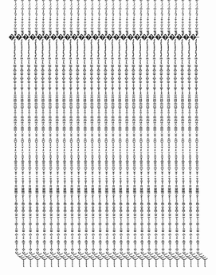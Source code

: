 �̶̡̧̢̨̡̡̡̨̢̡̢̛͖͉͎͉̫̳̗̥̻̯͚̠͓̻̙͚̜̞̞͚̬̜̝͓̼̱̰͖̪̱̣͇̪̲͈̝̠͍̜̠̳͔̻͖̝̤͕͇̳̣̦̮̱̠͔̼̪̱͕͔̮̩̣̙̤̹̖͍̬̟̱̲̱͈͈̯̲̮̜̬̥̜̠̯͎͍̟̹̱͈͖͍̳͇̗̮̙̖̖̗̱̻̜̱̬̭̻̦̰͍̰̦̖̠̜̳̖͎͍̰͍̣̪̖̞̠̞͇̯̦͎͎̺̹̺̈́͊̑̅̓̋̌̍͒̓́̎̓̍̅́̈́͑͋̋̾͐̂̉̔̿̾̌͗̏̈́͋̑̄̈̏̈͂̄̓̓͛̆͒̕̕̚̕̕̕͜͜͜͜͠͠͝͠͝ͅͅͅͅͅ�̶̡̧̢̨̡̡̡̨̢̡̢̛͖͉͎͉̫̳̗̥̻̯͚̠͓̻̙͚̜̞̞͚̬̜̝͓̼̱̰͖̪̱̣͇̪̲͈̝̠͍̜̠̳͔̻͖̝̤͕͇̳̣̦̮̱̠͔̼̪̱͕͔̮̩̣̙̤̹̖͍̬̟̱̲̱͈͈̯̲̮̜̬̥̜̠̯͎͍̟̹̱͈͖͍̳͇̗̮̙̖̖̗̱̻̜̱̬̭̻̦̰͍̰̦̖̠̜̳̖͎͍̰͍̣̪̖̞̠̞͇̯̦͎͎̺̹̺̈́͊̑̅̓̋̌̍͒̓́̎̓̍̅́̈́͑͋̋̾͐̂̉̔̿̾̌͗̏̈́͋̑̄̈̏̈͂̄̓̓͛̆͒̕̕̚̕̕̕͜͜͜͜͠͠͝͠͝ͅͅͅͅͅ�̶̡̧̢̨̡̡̡̨̢̡̢̛͖͉͎͉̫̳̗̥̻̯͚̠͓̻̙͚̜̞̞͚̬̜̝͓̼̱̰͖̪̱̣͇̪̲͈̝̠͍̜̠̳͔̻͖̝̤͕͇̳̣̦̮̱̠͔̼̪̱͕͔̮̩̣̙̤̹̖͍̬̟̱̲̱͈͈̯̲̮̜̬̥̜̠̯͎͍̟̹̱͈͖͍̳͇̗̮̙̖̖̗̱̻̜̱̬̭̻̦̰͍̰̦̖̠̜̳̖͎͍̰͍̣̪̖̞̠̞͇̯̦͎͎̺̹̺̈́͊̑̅̓̋̌̍͒̓́̎̓̍̅́̈́͑͋̋̾͐̂̉̔̿̾̌͗̏̈́͋̑̄̈̏̈͂̄̓̓͛̆͒̕̕̚̕̕̕͜͜͜͜͠͠͝͠͝ͅͅͅͅͅ�̶̡̧̢̨̡̡̡̨̢̡̢̛͖͉͎͉̫̳̗̥̻̯͚̠͓̻̙͚̜̞̞͚̬̜̝͓̼̱̰͖̪̱̣͇̪̲͈̝̠͍̜̠̳͔̻͖̝̤͕͇̳̣̦̮̱̠͔̼̪̱͕͔̮̩̣̙̤̹̖͍̬̟̱̲̱͈͈̯̲̮̜̬̥̜̠̯͎͍̟̹̱͈͖͍̳͇̗̮̙̖̖̗̱̻̜̱̬̭̻̦̰͍̰̦̖̠̜̳̖͎͍̰͍̣̪̖̞̠̞͇̯̦͎͎̺̹̺̈́͊̑̅̓̋̌̍͒̓́̎̓̍̅́̈́͑͋̋̾͐̂̉̔̿̾̌͗̏̈́͋̑̄̈̏̈͂̄̓̓͛̆͒̕̕̚̕̕̕͜͜͜͜͠͠͝͠͝ͅͅͅͅͅ�̶̡̧̢̨̡̡̡̨̢̡̢̛͖͉͎͉̫̳̗̥̻̯͚̠͓̻̙͚̜̞̞͚̬̜̝͓̼̱̰͖̪̱̣͇̪̲͈̝̠͍̜̠̳͔̻͖̝̤͕͇̳̣̦̮̱̠͔̼̪̱͕͔̮̩̣̙̤̹̖͍̬̟̱̲̱͈͈̯̲̮̜̬̥̜̠̯͎͍̟̹̱͈͖͍̳͇̗̮̙̖̖̗̱̻̜̱̬̭̻̦̰͍̰̦̖̠̜̳̖͎͍̰͍̣̪̖̞̠̞͇̯̦͎͎̺̹̺̈́͊̑̅̓̋̌̍͒̓́̎̓̍̅́̈́͑͋̋̾͐̂̉̔̿̾̌͗̏̈́͋̑̄̈̏̈͂̄̓̓͛̆͒̕̕̚̕̕̕͜͜͜͜͠͠͝͠͝ͅͅͅͅͅ�̶̡̧̢̨̡̡̡̨̢̡̢̛͖͉͎͉̫̳̗̥̻̯͚̠͓̻̙͚̜̞̞͚̬̜̝͓̼̱̰͖̪̱̣͇̪̲͈̝̠͍̜̠̳͔̻͖̝̤͕͇̳̣̦̮̱̠͔̼̪̱͕͔̮̩̣̙̤̹̖͍̬̟̱̲̱͈͈̯̲̮̜̬̥̜̠̯͎͍̟̹̱͈͖͍̳͇̗̮̙̖̖̗̱̻̜̱̬̭̻̦̰͍̰̦̖̠̜̳̖͎͍̰͍̣̪̖̞̠̞͇̯̦͎͎̺̹̺̈́͊̑̅̓̋̌̍͒̓́̎̓̍̅́̈́͑͋̋̾͐̂̉̔̿̾̌͗̏̈́͋̑̄̈̏̈͂̄̓̓͛̆͒̕̕̚̕̕̕͜͜͜͜͠͠͝͠͝ͅͅͅͅͅ�̶̡̧̢̨̡̡̡̨̢̡̢̛͖͉͎͉̫̳̗̥̻̯͚̠͓̻̙͚̜̞̞͚̬̜̝͓̼̱̰͖̪̱̣͇̪̲͈̝̠͍̜̠̳͔̻͖̝̤͕͇̳̣̦̮̱̠͔̼̪̱͕͔̮̩̣̙̤̹̖͍̬̟̱̲̱͈͈̯̲̮̜̬̥̜̠̯͎͍̟̹̱͈͖͍̳͇̗̮̙̖̖̗̱̻̜̱̬̭̻̦̰͍̰̦̖̠̜̳̖͎͍̰͍̣̪̖̞̠̞͇̯̦͎͎̺̹̺̈́͊̑̅̓̋̌̍͒̓́̎̓̍̅́̈́͑͋̋̾͐̂̉̔̿̾̌͗̏̈́͋̑̄̈̏̈͂̄̓̓͛̆͒̕̕̚̕̕̕͜͜͜͜͠͠͝͠͝ͅͅͅͅͅ�̶̡̧̢̨̡̡̡̨̢̡̢̛͖͉͎͉̫̳̗̥̻̯͚̠͓̻̙͚̜̞̞͚̬̜̝͓̼̱̰͖̪̱̣͇̪̲͈̝̠͍̜̠̳͔̻͖̝̤͕͇̳̣̦̮̱̠͔̼̪̱͕͔̮̩̣̙̤̹̖͍̬̟̱̲̱͈͈̯̲̮̜̬̥̜̠̯͎͍̟̹̱͈͖͍̳͇̗̮̙̖̖̗̱̻̜̱̬̭̻̦̰͍̰̦̖̠̜̳̖͎͍̰͍̣̪̖̞̠̞͇̯̦͎͎̺̹̺̈́͊̑̅̓̋̌̍͒̓́̎̓̍̅́̈́͑͋̋̾͐̂̉̔̿̾̌͗̏̈́͋̑̄̈̏̈͂̄̓̓͛̆͒̕̕̚̕̕̕͜͜͜͜͠͠͝͠͝ͅͅͅͅͅ�̶̡̧̢̨̡̡̡̨̢̡̢̛͖͉͎͉̫̳̗̥̻̯͚̠͓̻̙͚̜̞̞͚̬̜̝͓̼̱̰͖̪̱̣͇̪̲͈̝̠͍̜̠̳͔̻͖̝̤͕͇̳̣̦̮̱̠͔̼̪̱͕͔̮̩̣̙̤̹̖͍̬̟̱̲̱͈͈̯̲̮̜̬̥̜̠̯͎͍̟̹̱͈͖͍̳͇̗̮̙̖̖̗̱̻̜̱̬̭̻̦̰͍̰̦̖̠̜̳̖͎͍̰͍̣̪̖̞̠̞͇̯̦͎͎̺̹̺̈́͊̑̅̓̋̌̍͒̓́̎̓̍̅́̈́͑͋̋̾͐̂̉̔̿̾̌͗̏̈́͋̑̄̈̏̈͂̄̓̓͛̆͒̕̕̚̕̕̕͜͜͜͜͠͠͝͠͝ͅͅͅͅͅ�̶̡̧̢̨̡̡̡̨̢̡̢̛͖͉͎͉̫̳̗̥̻̯͚̠͓̻̙͚̜̞̞͚̬̜̝͓̼̱̰͖̪̱̣͇̪̲͈̝̠͍̜̠̳͔̻͖̝̤͕͇̳̣̦̮̱̠͔̼̪̱͕͔̮̩̣̙̤̹̖͍̬̟̱̲̱͈͈̯̲̮̜̬̥̜̠̯͎͍̟̹̱͈͖͍̳͇̗̮̙̖̖̗̱̻̜̱̬̭̻̦̰͍̰̦̖̠̜̳̖͎͍̰͍̣̪̖̞̠̞͇̯̦͎͎̺̹̺̈́͊̑̅̓̋̌̍͒̓́̎̓̍̅́̈́͑͋̋̾͐̂̉̔̿̾̌͗̏̈́͋̑̄̈̏̈͂̄̓̓͛̆͒̕̕̚̕̕̕͜͜͜͜͠͠͝͠͝ͅͅͅͅͅ�̶̡̧̢̨̡̡̡̨̢̡̢̛͖͉͎͉̫̳̗̥̻̯͚̠͓̻̙͚̜̞̞͚̬̜̝͓̼̱̰͖̪̱̣͇̪̲͈̝̠͍̜̠̳͔̻͖̝̤͕͇̳̣̦̮̱̠͔̼̪̱͕͔̮̩̣̙̤̹̖͍̬̟̱̲̱͈͈̯̲̮̜̬̥̜̠̯͎͍̟̹̱͈͖͍̳͇̗̮̙̖̖̗̱̻̜̱̬̭̻̦̰͍̰̦̖̠̜̳̖͎͍̰͍̣̪̖̞̠̞͇̯̦͎͎̺̹̺̈́͊̑̅̓̋̌̍͒̓́̎̓̍̅́̈́͑͋̋̾͐̂̉̔̿̾̌͗̏̈́͋̑̄̈̏̈͂̄̓̓͛̆͒̕̕̚̕̕̕͜͜͜͜͠͠͝͠͝ͅͅͅͅͅ�̶̡̧̢̨̡̡̡̨̢̡̢̛͖͉͎͉̫̳̗̥̻̯͚̠͓̻̙͚̜̞̞͚̬̜̝͓̼̱̰͖̪̱̣͇̪̲͈̝̠͍̜̠̳͔̻͖̝̤͕͇̳̣̦̮̱̠͔̼̪̱͕͔̮̩̣̙̤̹̖͍̬̟̱̲̱͈͈̯̲̮̜̬̥̜̠̯͎͍̟̹̱͈͖͍̳͇̗̮̙̖̖̗̱̻̜̱̬̭̻̦̰͍̰̦̖̠̜̳̖͎͍̰͍̣̪̖̞̠̞͇̯̦͎͎̺̹̺̈́͊̑̅̓̋̌̍͒̓́̎̓̍̅́̈́͑͋̋̾͐̂̉̔̿̾̌͗̏̈́͋̑̄̈̏̈͂̄̓̓͛̆͒̕̕̚̕̕̕͜͜͜͜͠͠͝͠͝ͅͅͅͅͅ�̶̡̧̢̨̡̡̡̨̢̡̢̛͖͉͎͉̫̳̗̥̻̯͚̠͓̻̙͚̜̞̞͚̬̜̝͓̼̱̰͖̪̱̣͇̪̲͈̝̠͍̜̠̳͔̻͖̝̤͕͇̳̣̦̮̱̠͔̼̪̱͕͔̮̩̣̙̤̹̖͍̬̟̱̲̱͈͈̯̲̮̜̬̥̜̠̯͎͍̟̹̱͈͖͍̳͇̗̮̙̖̖̗̱̻̜̱̬̭̻̦̰͍̰̦̖̠̜̳̖͎͍̰͍̣̪̖̞̠̞͇̯̦͎͎̺̹̺̈́͊̑̅̓̋̌̍͒̓́̎̓̍̅́̈́͑͋̋̾͐̂̉̔̿̾̌͗̏̈́͋̑̄̈̏̈͂̄̓̓͛̆͒̕̕̚̕̕̕͜͜͜͜͠͠͝͠͝ͅͅͅͅͅ�̶̡̧̢̨̡̡̡̨̢̡̢̛͖͉͎͉̫̳̗̥̻̯͚̠͓̻̙͚̜̞̞͚̬̜̝͓̼̱̰͖̪̱̣͇̪̲͈̝̠͍̜̠̳͔̻͖̝̤͕͇̳̣̦̮̱̠͔̼̪̱͕͔̮̩̣̙̤̹̖͍̬̟̱̲̱͈͈̯̲̮̜̬̥̜̠̯͎͍̟̹̱͈͖͍̳͇̗̮̙̖̖̗̱̻̜̱̬̭̻̦̰͍̰̦̖̠̜̳̖͎͍̰͍̣̪̖̞̠̞͇̯̦͎͎̺̹̺̈́͊̑̅̓̋̌̍͒̓́̎̓̍̅́̈́͑͋̋̾͐̂̉̔̿̾̌͗̏̈́͋̑̄̈̏̈͂̄̓̓͛̆͒̕̕̚̕̕̕͜͜͜͜͠͠͝͠͝ͅͅͅͅͅ�̶̡̧̢̨̡̡̡̨̢̡̢̛͖͉͎͉̫̳̗̥̻̯͚̠͓̻̙͚̜̞̞͚̬̜̝͓̼̱̰͖̪̱̣͇̪̲͈̝̠͍̜̠̳͔̻͖̝̤͕͇̳̣̦̮̱̠͔̼̪̱͕͔̮̩̣̙̤̹̖͍̬̟̱̲̱͈͈̯̲̮̜̬̥̜̠̯͎͍̟̹̱͈͖͍̳͇̗̮̙̖̖̗̱̻̜̱̬̭̻̦̰͍̰̦̖̠̜̳̖͎͍̰͍̣̪̖̞̠̞͇̯̦͎͎̺̹̺̈́͊̑̅̓̋̌̍͒̓́̎̓̍̅́̈́͑͋̋̾͐̂̉̔̿̾̌͗̏̈́͋̑̄̈̏̈͂̄̓̓͛̆͒̕̕̚̕̕̕͜͜͜͜͠͠͝͠͝ͅͅͅͅͅ�̶̡̧̢̨̡̡̡̨̢̡̢̛͖͉͎͉̫̳̗̥̻̯͚̠͓̻̙͚̜̞̞͚̬̜̝͓̼̱̰͖̪̱̣͇̪̲͈̝̠͍̜̠̳͔̻͖̝̤͕͇̳̣̦̮̱̠͔̼̪̱͕͔̮̩̣̙̤̹̖͍̬̟̱̲̱͈͈̯̲̮̜̬̥̜̠̯͎͍̟̹̱͈͖͍̳͇̗̮̙̖̖̗̱̻̜̱̬̭̻̦̰͍̰̦̖̠̜̳̖͎͍̰͍̣̪̖̞̠̞͇̯̦͎͎̺̹̺̈́͊̑̅̓̋̌̍͒̓́̎̓̍̅́̈́͑͋̋̾͐̂̉̔̿̾̌͗̏̈́͋̑̄̈̏̈͂̄̓̓͛̆͒̕̕̚̕̕̕͜͜͜͜͠͠͝͠͝ͅͅͅͅͅ�̶̡̧̢̨̡̡̡̨̢̡̢̛͖͉͎͉̫̳̗̥̻̯͚̠͓̻̙͚̜̞̞͚̬̜̝͓̼̱̰͖̪̱̣͇̪̲͈̝̠͍̜̠̳͔̻͖̝̤͕͇̳̣̦̮̱̠͔̼̪̱͕͔̮̩̣̙̤̹̖͍̬̟̱̲̱͈͈̯̲̮̜̬̥̜̠̯͎͍̟̹̱͈͖͍̳͇̗̮̙̖̖̗̱̻̜̱̬̭̻̦̰͍̰̦̖̠̜̳̖͎͍̰͍̣̪̖̞̠̞͇̯̦͎͎̺̹̺̈́͊̑̅̓̋̌̍͒̓́̎̓̍̅́̈́͑͋̋̾͐̂̉̔̿̾̌͗̏̈́͋̑̄̈̏̈͂̄̓̓͛̆͒̕̕̚̕̕̕͜͜͜͜͠͠͝͠͝ͅͅͅͅͅ�̶̡̧̢̨̡̡̡̨̢̡̢̛͖͉͎͉̫̳̗̥̻̯͚̠͓̻̙͚̜̞̞͚̬̜̝͓̼̱̰͖̪̱̣͇̪̲͈̝̠͍̜̠̳͔̻͖̝̤͕͇̳̣̦̮̱̠͔̼̪̱͕͔̮̩̣̙̤̹̖͍̬̟̱̲̱͈͈̯̲̮̜̬̥̜̠̯͎͍̟̹̱͈͖͍̳͇̗̮̙̖̖̗̱̻̜̱̬̭̻̦̰͍̰̦̖̠̜̳̖͎͍̰͍̣̪̖̞̠̞͇̯̦͎͎̺̹̺̈́͊̑̅̓̋̌̍͒̓́̎̓̍̅́̈́͑͋̋̾͐̂̉̔̿̾̌͗̏̈́͋̑̄̈̏̈͂̄̓̓͛̆͒̕̕̚̕̕̕͜͜͜͜͠͠͝͠͝ͅͅͅͅͅ�̶̡̧̢̨̡̡̡̨̢̡̢̛͖͉͎͉̫̳̗̥̻̯͚̠͓̻̙͚̜̞̞͚̬̜̝͓̼̱̰͖̪̱̣͇̪̲͈̝̠͍̜̠̳͔̻͖̝̤͕͇̳̣̦̮̱̠͔̼̪̱͕͔̮̩̣̙̤̹̖͍̬̟̱̲̱͈͈̯̲̮̜̬̥̜̠̯͎͍̟̹̱͈͖͍̳͇̗̮̙̖̖̗̱̻̜̱̬̭̻̦̰͍̰̦̖̠̜̳̖͎͍̰͍̣̪̖̞̠̞͇̯̦͎͎̺̹̺̈́͊̑̅̓̋̌̍͒̓́̎̓̍̅́̈́͑͋̋̾͐̂̉̔̿̾̌͗̏̈́͋̑̄̈̏̈͂̄̓̓͛̆͒̕̕̚̕̕̕͜͜͜͜͠͠͝͠͝ͅͅͅͅͅ�̶̡̧̢̨̡̡̡̨̢̡̢̛͖͉͎͉̫̳̗̥̻̯͚̠͓̻̙͚̜̞̞͚̬̜̝͓̼̱̰͖̪̱̣͇̪̲͈̝̠͍̜̠̳͔̻͖̝̤͕͇̳̣̦̮̱̠͔̼̪̱͕͔̮̩̣̙̤̹̖͍̬̟̱̲̱͈͈̯̲̮̜̬̥̜̠̯͎͍̟̹̱͈͖͍̳͇̗̮̙̖̖̗̱̻̜̱̬̭̻̦̰͍̰̦̖̠̜̳̖͎͍̰͍̣̪̖̞̠̞͇̯̦͎͎̺̹̺̈́͊̑̅̓̋̌̍͒̓́̎̓̍̅́̈́͑͋̋̾͐̂̉̔̿̾̌͗̏̈́͋̑̄̈̏̈͂̄̓̓͛̆͒̕̕̚̕̕̕͜͜͜͜͠͠͝͠͝ͅͅͅͅͅ�̶̡̧̢̨̡̡̡̨̢̡̢̛͖͉͎͉̫̳̗̥̻̯͚̠͓̻̙͚̜̞̞͚̬̜̝͓̼̱̰͖̪̱̣͇̪̲͈̝̠͍̜̠̳͔̻͖̝̤͕͇̳̣̦̮̱̠͔̼̪̱͕͔̮̩̣̙̤̹̖͍̬̟̱̲̱͈͈̯̲̮̜̬̥̜̠̯͎͍̟̹̱͈͖͍̳͇̗̮̙̖̖̗̱̻̜̱̬̭̻̦̰͍̰̦̖̠̜̳̖͎͍̰͍̣̪̖̞̠̞͇̯̦͎͎̺̹̺̈́͊̑̅̓̋̌̍͒̓́̎̓̍̅́̈́͑͋̋̾͐̂̉̔̿̾̌͗̏̈́͋̑̄̈̏̈͂̄̓̓͛̆͒̕̕̚̕̕̕͜͜͜͜͠͠͝͠͝ͅͅͅͅͅ�̶̡̧̢̨̡̡̡̨̢̡̢̛͖͉͎͉̫̳̗̥̻̯͚̠͓̻̙͚̜̞̞͚̬̜̝͓̼̱̰͖̪̱̣͇̪̲͈̝̠͍̜̠̳͔̻͖̝̤͕͇̳̣̦̮̱̠͔̼̪̱͕͔̮̩̣̙̤̹̖͍̬̟̱̲̱͈͈̯̲̮̜̬̥̜̠̯͎͍̟̹̱͈͖͍̳͇̗̮̙̖̖̗̱̻̜̱̬̭̻̦̰͍̰̦̖̠̜̳̖͎͍̰͍̣̪̖̞̠̞͇̯̦͎͎̺̹̺̈́͊̑̅̓̋̌̍͒̓́̎̓̍̅́̈́͑͋̋̾͐̂̉̔̿̾̌͗̏̈́͋̑̄̈̏̈͂̄̓̓͛̆͒̕̕̚̕̕̕͜͜͜͜͠͠͝͠͝ͅͅͅͅͅ�̶̡̧̢̨̡̡̡̨̢̡̢̛͖͉͎͉̫̳̗̥̻̯͚̠͓̻̙͚̜̞̞͚̬̜̝͓̼̱̰͖̪̱̣͇̪̲͈̝̠͍̜̠̳͔̻͖̝̤͕͇̳̣̦̮̱̠͔̼̪̱͕͔̮̩̣̙̤̹̖͍̬̟̱̲̱͈͈̯̲̮̜̬̥̜̠̯͎͍̟̹̱͈͖͍̳͇̗̮̙̖̖̗̱̻̜̱̬̭̻̦̰͍̰̦̖̠̜̳̖͎͍̰͍̣̪̖̞̠̞͇̯̦͎͎̺̹̺̈́͊̑̅̓̋̌̍͒̓́̎̓̍̅́̈́͑͋̋̾͐̂̉̔̿̾̌͗̏̈́͋̑̄̈̏̈͂̄̓̓͛̆͒̕̕̚̕̕̕͜͜͜͜͠͠͝͠͝ͅͅͅͅͅ�̶̡̧̢̨̡̡̡̨̢̡̢̛͖͉͎͉̫̳̗̥̻̯͚̠͓̻̙͚̜̞̞͚̬̜̝͓̼̱̰͖̪̱̣͇̪̲͈̝̠͍̜̠̳͔̻͖̝̤͕͇̳̣̦̮̱̠͔̼̪̱͕͔̮̩̣̙̤̹̖͍̬̟̱̲̱͈͈̯̲̮̜̬̥̜̠̯͎͍̟̹̱͈͖͍̳͇̗̮̙̖̖̗̱̻̜̱̬̭̻̦̰͍̰̦̖̠̜̳̖͎͍̰͍̣̪̖̞̠̞͇̯̦͎͎̺̹̺̈́͊̑̅̓̋̌̍͒̓́̎̓̍̅́̈́͑͋̋̾͐̂̉̔̿̾̌͗̏̈́͋̑̄̈̏̈͂̄̓̓͛̆͒̕̕̚̕̕̕͜͜͜͜͠͠͝͠͝ͅͅͅͅͅ�̶̡̧̢̨̡̡̡̨̢̡̢̛͖͉͎͉̫̳̗̥̻̯͚̠͓̻̙͚̜̞̞͚̬̜̝͓̼̱̰͖̪̱̣͇̪̲͈̝̠͍̜̠̳͔̻͖̝̤͕͇̳̣̦̮̱̠͔̼̪̱͕͔̮̩̣̙̤̹̖͍̬̟̱̲̱͈͈̯̲̮̜̬̥̜̠̯͎͍̟̹̱͈͖͍̳͇̗̮̙̖̖̗̱̻̜̱̬̭̻̦̰͍̰̦̖̠̜̳̖͎͍̰͍̣̪̖̞̠̞͇̯̦͎͎̺̹̺̈́͊̑̅̓̋̌̍͒̓́̎̓̍̅́̈́͑͋̋̾͐̂̉̔̿̾̌͗̏̈́͋̑̄̈̏̈͂̄̓̓͛̆͒̕̕̚̕̕̕͜͜͜͜͠͠͝͠͝ͅͅͅͅͅ�̶̡̧̢̨̡̡̡̨̢̡̢̛͖͉͎͉̫̳̗̥̻̯͚̠͓̻̙͚̜̞̞͚̬̜̝͓̼̱̰͖̪̱̣͇̪̲͈̝̠͍̜̠̳͔̻͖̝̤͕͇̳̣̦̮̱̠͔̼̪̱͕͔̮̩̣̙̤̹̖͍̬̟̱̲̱͈͈̯̲̮̜̬̥̜̠̯͎͍̟̹̱͈͖͍̳͇̗̮̙̖̖̗̱̻̜̱̬̭̻̦̰͍̰̦̖̠̜̳̖͎͍̰͍̣̪̖̞̠̞͇̯̦͎͎̺̹̺̈́͊̑̅̓̋̌̍͒̓́̎̓̍̅́̈́͑͋̋̾͐̂̉̔̿̾̌͗̏̈́͋̑̄̈̏̈͂̄̓̓͛̆͒̕̕̚̕̕̕͜͜͜͜͠͠͝͠͝ͅͅͅͅͅ�̶̡̧̢̨̡̡̡̨̢̡̢̛͖͉͎͉̫̳̗̥̻̯͚̠͓̻̙͚̜̞̞͚̬̜̝͓̼̱̰͖̪̱̣͇̪̲͈̝̠͍̜̠̳͔̻͖̝̤͕͇̳̣̦̮̱̠͔̼̪̱͕͔̮̩̣̙̤̹̖͍̬̟̱̲̱͈͈̯̲̮̜̬̥̜̠̯͎͍̟̹̱͈͖͍̳͇̗̮̙̖̖̗̱̻̜̱̬̭̻̦̰͍̰̦̖̠̜̳̖͎͍̰͍̣̪̖̞̠̞͇̯̦͎͎̺̹̺̈́͊̑̅̓̋̌̍͒̓́̎̓̍̅́̈́͑͋̋̾͐̂̉̔̿̾̌͗̏̈́͋̑̄̈̏̈͂̄̓̓͛̆͒̕̕̚̕̕̕͜͜͜͜͠͠͝͠͝ͅͅͅͅͅ

